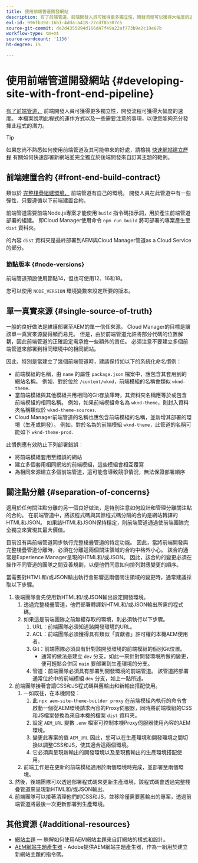 ```yaml
---
title: 使用前端管道開發網站
description: 有了前端管道，前端開發人員可獲得更多獨立性，開發流程可以獲得大幅度的速度。 本檔案說明應提供的前端建置流程的一些特定考量事項。
exl-id: 996fb39d-1bb1-4dda-a418-77cdf8b307c5
source-git-commit: de2d4355894d166d47f49a22af773b9e2c19e67b
workflow-type: tm+mt
source-wordcount: '1156'
ht-degree: 1%

---
```



# 使用前端管道開發網站 {#developing-site-with-front-end-pipeline}

[有了前端管道，](/help/implementing/cloud-manager/configuring-pipelines/introduction-ci-cd-pipelines.md#front-end) 前端開發人員可獲得更多獨立性，開發流程可獲得大幅度的速度。 本檔案說明此程式的運作方式以及一些需要注意的事項，以便您能夠充分發揮此程式的潛力。

>[!TIP]
>
>如果您尚不熟悉如何使用前端管道及其可能帶來的好處，請檢視 [快速網站建立歷程](/help/journey-sites/quick-site/overview.md) 有關如何快速部署新網站並完全獨立於後端開發來自訂其主題的範例。

## 前端建置合約 {#front-end-build-contract}

類似於 [完整棧疊組建環境，](/help/implementing/cloud-manager/getting-access-to-aem-in-cloud/build-environment-details.md) 前端管道有自己的環境。 開發人員在此管道中有一些彈性，只要遵循以下前端建置合約。

前端管道需要前端Node.js專案才能使用 `build` 指令碼指示詞，用於產生前端管道部署的組建。 即Cloud Manager使用命令 `npm run build` 將可部署的專案產生至 `dist` 資料夾。

的內容 `dist` 資料夾是最終部署到AEM與Cloud Manager管道as a Cloud Service的部分。

### 節點版本 {#node-versions}

前端管道預設使用節點14，但也可使用12、16和18。

您可以使用 `NODE_VERSION` 環境變數來設定所要的版本。

## 單一真實來源 {#single-source-of-truth}

一般的良好做法是維護部署至AEM的單一信任來源。 Cloud Manager的目標是讓該單一真實來源變得顯而易見。 但是，由於前端管道允許將部分代碼的位置解耦，因此前端管道的正確設定需承擔一些額外的責任。 必須注意不要建立多個前端管道來部署到相同環境中的相同網站。

因此，特別是當建立了幾個前端管道時，建議保持如以下的系統化命名慣例：

* 前端模組的名稱，由 `name` 的屬性 `package.json` 檔案中，應包含其套用到的網站名稱。 例如，對於位於 `/content/wknd`，前端模組的名稱會類似 `wknd-theme`.
* 當前端模組與其他模組共用相同的Git存放庫時，其資料夾名稱應等於或包含前端模組的相同名稱。 例如，如果前端模組命名為 `wknd-theme`，則封入資料夾名稱類似於 `wknd-theme-sources`.
* Cloud Manager前端管道的名稱也應包含前端模組的名稱，並新增其部署的環境（生產或開發）。 例如，對於名為的前端模組 `wknd-theme`，此管道的名稱可能如下 `wknd-theme-prod`.

此慣例應有效防止下列部署錯誤：

* 將前端模組套用至錯誤的網站
* 建立多個套用相同網站的前端模組，這些模組會相互覆寫
* 為相同來源建立多個前端管道，這可能會導致競爭情況，無法保證部署順序

## 關注點分離 {#separation-of-concerns}

適用於任何關注點分離的另一個良好做法，是特別注意如何設計和管理分離關注點的合約。 在前端管道中，將該程式碼與其餘程式碼分隔的合約是網站轉譯的HTML和JSON。 如果該HTML和JSON保持穩定，則前端管道通過使前端團隊完全獨立來實現其最大價值。

目前沒有與前端管道同步執行完整棧疊管道的特定功能。 因此，當將前端開發與完整棧疊管道分離時，必須在分離這兩個關注領域的合約中格外小心。 該合約通常是Experience Manager呈現的HTML和/或JSON。 因此，該合約的變更必須在操作不同管道的團隊之間妥善規劃，以便他們同意如何排列對應變更的順序。

當需要對HTML和/或JSON輸出執行會影響這兩個關注領域的變更時，通常建議採取以下步驟。

1. 後端團隊會先使用新HTML和/或JSON輸出設定開發環境。
   1. 透過完整棧疊管道，他們部署轉譯新HTML和/或JSON輸出所需的程式碼。
   1. 如果這是前端團隊之前無權存取的環境，則必須執行以下步驟。
      1. URL：前端團隊必須知道該開發環境的URL。
      1. ACL：前端團隊必須獲得具有類似「貢獻者」許可權的本機AEM使用者。
      1. Git：前端團隊必須具有針對該開發環境的前端模組的個別Git位置。
         * 通常的做法是建立 `dev` 分支，如此一來針對開發環境所做的變更，便可輕鬆合併回 `main` 要部署到生產環境的分支。
      1. 管道：前端團隊必須具有部署到開發環境的前端管道。 該管道將部署通常位於中的前端模組 `dev` 分支，如上一點所述。
1. 前端團隊接著會讓CSS和JS程式碼與舊輸出和新輸出搭配使用。
   1. 一如既往，在本機開發：
      1. 此 `npx aem-site-theme-builder proxy` 在前端模組內執行的命令會啟動一個從AEM環境請求內容的Proxy伺服器，同時將前端模組的CSS和JS檔案替換為來自本機的檔案 `dist` 資料夾。
      1. 設定 `AEM_URL` 變數 `.env` 檔案可控制本機Proxy伺服器使用內容的AEM環境。
      1. 變更此專案的值 `AEM_URL` 因此，您可以在生產環境和開發環境之間切換以調整CSS和JS，使其適合這兩個環境。
      1. 它必須與呈現新輸出的開發環境以及呈現舊輸出的生產環境搭配使用。
   1. 前端工作是在更新的前端模組適用於兩個環境時完成，並部署至兩個環境。
1. 然後，後端團隊可以透過部署程式碼來更新生產環境，該程式碼會透過完整棧疊管道來呈現新HTML和/或JSON輸出。
1. 前端團隊可以接著清理他們的CSS和JS，並移除僅需要舊輸出的專案，透過前端管道將最後一次更新部署到生產環境。

## 其他資源 {#additional-resources}

* [網站主題](/help/sites-cloud/administering/site-creation/site-themes.md)  — 瞭解如何使用AEM網站主題來自訂網站的樣式和設計。
* [AEM網站主題產生器](https://github.com/adobe/aem-site-theme-builder) - Adobe提供AEM網站主題產生器，作為一組用於建立新網站主題的指令碼。
